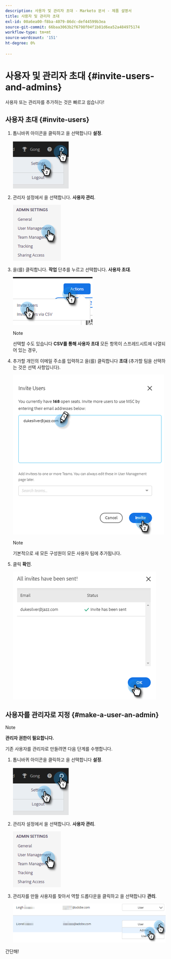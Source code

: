 ```yaml
---
description: 사용자 및 관리자 초대 - Marketo 문서 - 제품 설명서
title: 사용자 및 관리자 초대
exl-id: 00a6ea00-f8ba-4079-86dc-def44599b3ea
source-git-commit: 66baa3063b2f6798f04f1b81d6ea52a484975174
workflow-type: tm+mt
source-wordcount: '151'
ht-degree: 0%

---
```


# 사용자 및 관리자 초대 {#invite-users-and-admins}

사용자 또는 관리자를 추가하는 것은 빠르고 쉽습니다!

## 사용자 초대 {#invite-users}

1. 톱니바퀴 아이콘을 클릭하고 을 선택합니다 **설정**.

   ![](assets/invite-users-and-admins-1.png)

1. 관리자 설정에서 을 선택합니다. **사용자 관리**.

   ![](assets/invite-users-and-admins-2.png)

1. 을(를) 클릭합니다. **작업** 단추를 누르고 선택합니다. **사용자 초대**.

   ![](assets/invite-users-and-admins-3.png)

   >[!NOTE]
   >
   >선택할 수도 있습니다 **CSV를 통해 사용자 초대** 모든 항목이 스프레드시트에 나열되어 있는 경우,

1. 추가할 개인의 이메일 주소를 입력하고 을(를) 클릭합니다 **초대** (추가할 팀을 선택하는 것은 선택 사항입니다).

   ![](assets/invite-users-and-admins-4.png)

   >[!NOTE]
   >
   >기본적으로 새 모든 구성원이 모든 사용자 팀에 추가됩니다.

1. 클릭 **확인**.

   ![](assets/invite-users-and-admins-5.png)

## 사용자를 관리자로 지정 {#make-a-user-an-admin}

>[!NOTE]
>
>**관리자 권한이 필요합니다.**

기존 사용자를 관리자로 만들려면 다음 단계를 수행합니다.

1. 톱니바퀴 아이콘을 클릭하고 을 선택합니다 **설정**.

   ![](assets/invite-users-and-admins-6.png)

1. 관리자 설정에서 을 선택합니다. **사용자 관리**.

   ![](assets/invite-users-and-admins-7.png)

1. 관리자를 만들 사용자를 찾아서 역할 드롭다운을 클릭하고 을 선택합니다 **관리**.

   ![](assets/invite-users-and-admins-8.png)

간단해!
